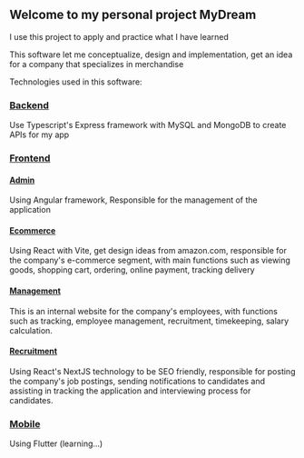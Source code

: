 ## Welcome to my personal project MyDream
I use this project to apply and practice what I have learned

This software let me conceptualize, design and implementation, get an idea for a company that specializes in merchandise

Technologies used in this software:

### [Backend](https://github.com/pdcthanh112/MyDream/tree/main/backend)

Use Typescript's Express framework with MySQL and MongoDB to create APIs for my app

### [Frontend](https://github.com/pdcthanh112/MyDream/tree/main/frontend)

#### [Admin](https://github.com/pdcthanh112/MyDream/tree/main/frontend/admin)
Using Angular framework, Responsible for the management of the application
#### [Ecommerce](https://github.com/pdcthanh112/MyDream/tree/main/frontend/ecommerce)
Using React with Vite, get design ideas from amazon.com, responsible for the company's e-commerce segment, with main functions such as viewing goods, shopping cart, ordering, online payment, tracking delivery
#### [Management](https://github.com/pdcthanh112/MyDream/tree/main/frontend/management)
This is an internal website for the company's employees, with functions such as tracking, employee management, recruitment, timekeeping, salary calculation.
#### [Recruitment](https://github.com/pdcthanh112/MyDream/tree/main/frontend/cruitment)
Using React's NextJS technology to be SEO friendly, responsible for posting the company's job postings, sending notifications to candidates and assisting in tracking the application and interviewing process for candidates.

### [Mobile](https://github.com/pdcthanh112/MyDream/tree/main/mobile)
Using Flutter (learning...)